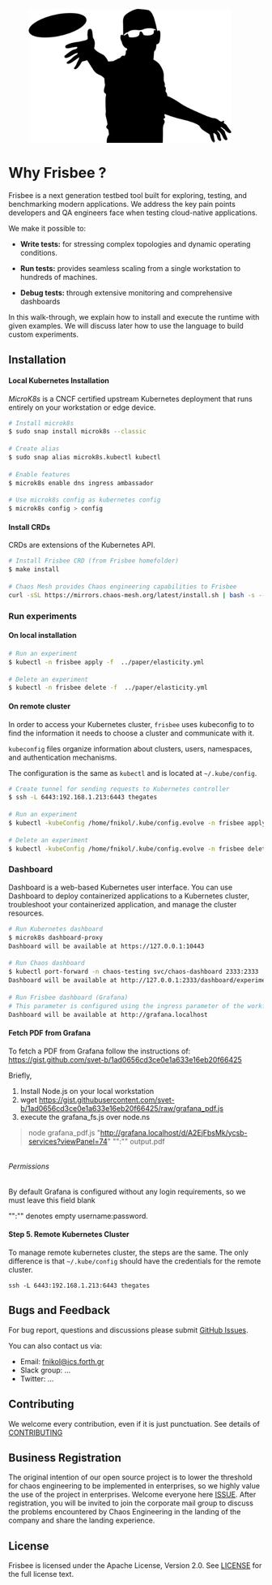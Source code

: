 <figure><img src="/docs/images/logo.jpg" width="400"></figure>



# Why Frisbee ?



Frisbee is a next generation testbed tool built for exploring, testing, and benchmarking modern applications. We address the key pain points developers and QA engineers  face when testing cloud-native applications.

We make it possible to:

* **Write tests:**  for stressing complex topologies and dynamic operating conditions.

* **Run tests:**  provides seamless scaling from a single workstation to hundreds of machines.

* **Debug tests:**  through extensive monitoring and comprehensive dashboards

  

In this walk-through, we explain how to install and execute the runtime with given examples. We will discuss later how to use the language to build custom experiments.



## Installation

#### Local Kubernetes Installation

*MicroK8s* is a CNCF certified upstream Kubernetes deployment that runs entirely on your workstation or edge device.

```bash
# Install microk8s
$ sudo snap install microk8s --classic

# Create alias 
$ sudo snap alias microk8s.kubectl kubectl

# Enable features
$ microk8s enable dns ingress ambassador

# Use microk8s config as kubernetes config
$ microk8s config > config
```



#### Install CRDs

CRDs are extensions of the Kubernetes API. 

```bash
# Install Frisbee CRD (from Frisbee homefolder)
$ make install

# Chaos Mesh provides Chaos engineering capabilities to Frisbee
curl -sSL https://mirrors.chaos-mesh.org/latest/install.sh | bash -s -- --microk8s
```





### Run experiments



#### On local installation

```bash
# Run an experiment
$ kubectl -n frisbee apply -f  ../paper/elasticity.yml

# Delete an experiment
$ kubectl -n frisbee delete -f  ../paper/elasticity.yml
```





#### On remote cluster

In order to access your Kubernetes cluster, `frisbee` uses kubeconfig to to find the information it needs to choose a cluster and communicate with it.

`kubeconfig` files organize information about clusters, users, namespaces, and authentication mechanisms.

The configuration is the same as `kubectl` and is located at `~/.kube/config`.



```bash
# Create tunnel for sending requests to Kubernetes controller
$ ssh -L 6443:192.168.1.213:6443 thegates

# Run an experiment
$ kubectl -kubeConfig /home/fnikol/.kube/config.evolve -n frisbee apply -f  ../paper/elasticity.yml 		

# Delete an experiment
$ kubectl -kubeConfig /home/fnikol/.kube/config.evolve -n frisbee delete -f  ../paper/elasticity.yml
```



### Dashboard

Dashboard is a web-based Kubernetes user interface. You can use Dashboard to deploy containerized applications to a Kubernetes cluster, troubleshoot your containerized application, and manage the cluster resources.



```bash
# Run Kubernetes dashboard
$ microk8s dashboard-proxy
Dashboard will be available at https://127.0.0.1:10443

# Run Chaos dashboard
$ kubectl port-forward -n chaos-testing svc/chaos-dashboard 2333:2333
Dashboard will be available at http://127.0.0.1:2333/dashboard/experiments

# Run Frisbee dashboard (Grafana)
# This parameter is configured using the ingress parameter of the workflow. By default, 
Dashboard will be available at http://grafana.localhost
```





#### Fetch PDF from Grafana

To fetch a PDF from Grafana follow the instructions of: https://gist.github.com/svet-b/1ad0656cd3ce0e1a633e16eb20f66425

Briefly,

1. Install Node.js on your local workstation
2. wget https://gist.githubusercontent.com/svet-b/1ad0656cd3ce0e1a633e16eb20f66425/raw/grafana_pdf.js
3. execute the grafana_fs.js over node.ns



> node grafana_pdf.js "http://grafana.localhost/d/A2EjFbsMk/ycsb-services?viewPanel=74" "":"" output.pdf

###### 

###### Permissions

By default Grafana is configured without any login requirements, so we must leave this field blank

"":"" denotes empty username:password.







#### Step 5. Remote Kubernetes Cluster

To manage remote kubernetes cluster, the steps are the same. The only difference is that `~/.kube/config` should have the credentials for the remote cluster.

```
ssh -L 6443:192.168.1.213:6443 thegates
```


## Bugs and Feedback
For bug report, questions and discussions please submit [GitHub Issues](https://github.com/CARV-ICS-FORTH/frisbee/issues). 


You can also contact us via:
* Email: fnikol@ics.forth.gr
* Slack group: ...
* Twitter: ...



## Contributing

We welcome every contribution, even if it is just punctuation. See details of [CONTRIBUTING](docs/CONTRIBUTING.md)



## Business Registration

The original intention of our open source project is to lower the threshold for chaos engineering to be implemented in enterprises, so we highly value the use of the project in enterprises. Welcome everyone here [ISSUE](https://github.com/chaosblade-io/chaosblade/issues/32). After registration, you will be invited to join the corporate mail group to discuss the problems encountered by Chaos Engineering in the landing of the company and share the landing experience.




## License

Frisbee is licensed under the Apache License, Version 2.0. See [LICENSE](http://www.apache.org/licenses/LICENSE-2.0) for the full license text.


